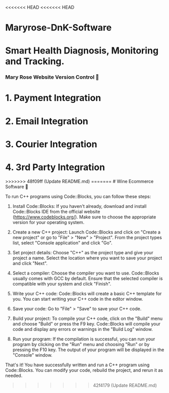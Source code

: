 <<<<<<< HEAD
<<<<<<< HEAD
# Maryrose-DnK-Software
Smart Health Diagnosis, Monitoring and Tracking.
=======
### Mary Rose Website Version Control 🍷

<h1>1. Payment Integration</h1>
<h1>2. Email Integration</h1>
<h1>3. Courier Integration</h1>
<h1>4. 3rd Party Integration</h1>
>>>>>>> 48f09ff (Update README.md)
=======
# Wine Ecommerce Software 🍷

To run C++ programs using Code::Blocks, you can follow these steps:

1. Install Code::Blocks: If you haven't already, download and install Code::Blocks IDE from the official website (https://www.codeblocks.org/). Make sure to choose the appropriate version for your operating system.

2. Create a new C++ project: Launch Code::Blocks and click on "Create a new project" or go to "File" > "New" > "Project". From the project types list, select "Console application" and click "Go".

3. Set project details: Choose "C++" as the project type and give your project a name. Select the location where you want to save your project and click "Next".

4. Select a compiler: Choose the compiler you want to use. Code::Blocks usually comes with GCC by default. Ensure that the selected compiler is compatible with your system and click "Finish".

5. Write your C++ code: Code::Blocks will create a basic C++ template for you. You can start writing your C++ code in the editor window.

6. Save your code: Go to "File" > "Save" to save your C++ code.

7. Build your project: To compile your C++ code, click on the "Build" menu and choose "Build" or press the F9 key. Code::Blocks will compile your code and display any errors or warnings in the "Build Log" window.

8. Run your program: If the compilation is successful, you can run your program by clicking on the "Run" menu and choosing "Run" or by pressing the F10 key. The output of your program will be displayed in the "Console" window.

That's it! You have successfully written and run a C++ program using Code::Blocks. You can modify your code, rebuild the project, and rerun it as needed.
>>>>>>> 42f4179 (Update README.md)
